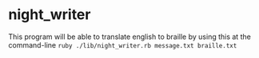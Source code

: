 # night_writer
This program will be able to translate english to braille by using this at the command-line `ruby ./lib/night_writer.rb message.txt braille.txt`
